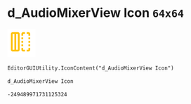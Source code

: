 # d_AudioMixerView Icon `64x64`
<img src="/img/d_AudioMixerView%20Icon.png" width=64 height=64>

``` CSharp
EditorGUIUtility.IconContent("d_AudioMixerView Icon")
```
```
d_AudioMixerView Icon
```
```
-249489971731125324
```

